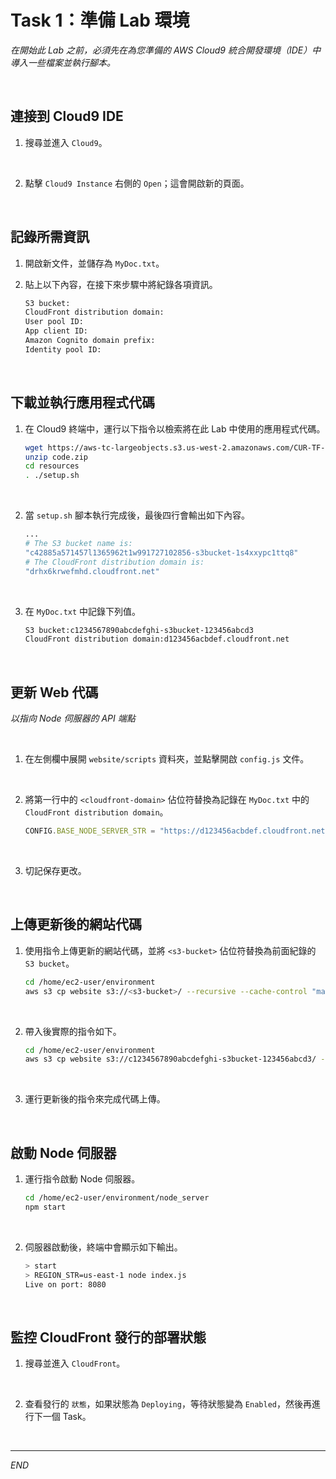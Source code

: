 # Task 1：準備 Lab 環境

_在開始此 Lab 之前，必須先在為您準備的 AWS Cloud9 統合開發環境（IDE）中導入一些檔案並執行腳本。_

<br>

## 連接到 Cloud9 IDE

1. 搜尋並進入 `Cloud9`。

<br>

2. 點擊 `Cloud9 Instance` 右側的 `Open`；這會開啟新的頁面。

<br>

## 記錄所需資訊

1. 開啟新文件，並儲存為 `MyDoc.txt`。

2. 貼上以下內容，在接下來步驟中將紀錄各項資訊。

    ```bash
    S3 bucket:
    CloudFront distribution domain:
    User pool ID:
    App client ID:
    Amazon Cognito domain prefix:
    Identity pool ID:
    ```

<br>

## 下載並執行應用程式代碼

1. 在 Cloud9 終端中，運行以下指令以檢索將在此 Lab 中使用的應用程式代碼。

    ```bash
    wget https://aws-tc-largeobjects.s3.us-west-2.amazonaws.com/CUR-TF-100-EDBLDR-1-107430/01-lab-cognito/code.zip
    unzip code.zip
    cd resources
    . ./setup.sh
    ```

<br>

2. 當 `setup.sh` 腳本執行完成後，最後四行會輸出如下內容。

    ```bash
    ...
    # The S3 bucket name is: 
    "c42885a571457l1365962t1w991727102856-s3bucket-1s4xxypc1ttq8"
    # The CloudFront distribution domain is: 
    "drhx6krwefmhd.cloudfront.net"
    ```

<br>

3. 在 `MyDoc.txt` 中記錄下列值。

    ```bash
    S3 bucket:c1234567890abcdefghi-s3bucket-123456abcd3
    CloudFront distribution domain:d123456acbdef.cloudfront.net
    ```

<br>

## 更新 Web 代碼

_以指向 Node 伺服器的 API 端點_

<br>

1. 在左側欄中展開 `website/scripts` 資料夾，並點擊開啟 `config.js` 文件。

<br>

2. 將第一行中的 `<cloudfront-domain>` 佔位符替換為記錄在 `MyDoc.txt` 中的 `CloudFront distribution domain`。

    ```javascript
    CONFIG.BASE_NODE_SERVER_STR = "https://d123456acbdef.cloudfront.net";
    ```

<br>

3. 切記保存更改。

<br>

## 上傳更新後的網站代碼

1. 使用指令上傳更新的網站代碼，並將 `<s3-bucket>` 佔位符替換為前面紀錄的 `S3 bucket`。

    ```bash
    cd /home/ec2-user/environment
    aws s3 cp website s3://<s3-bucket>/ --recursive --cache-control "max-age=0"
    ```

<br>

2. 帶入後實際的指令如下。

    ```bash
    cd /home/ec2-user/environment
    aws s3 cp website s3://c1234567890abcdefghi-s3bucket-123456abcd3/ --recursive --cache-control "max-age=0"
    ```

<br>

3. 運行更新後的指令來完成代碼上傳。

<br>

## 啟動 Node 伺服器

1. 運行指令啟動 Node 伺服器。

    ```bash
    cd /home/ec2-user/environment/node_server
    npm start
    ```

<br>

2. 伺服器啟動後，終端中會顯示如下輸出。

    ```bash
    > start
    > REGION_STR=us-east-1 node index.js
    Live on port: 8080
    ```

<br>

## 監控 CloudFront 發行的部署狀態

1. 搜尋並進入 `CloudFront`。

<br>

2. 查看發行的 `狀態`，如果狀態為 `Deploying`，等待狀態變為 `Enabled`，然後再進行下一個 Task。

<br>

___

_END_